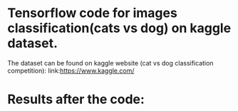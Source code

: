 # Tensorflow code for images classification(cats vs dog) on kaggle dataset.

The dataset can be found on kaggle website (cat vs dog classification competition):
link:https://www.kaggle.com/


# Results after the code:
